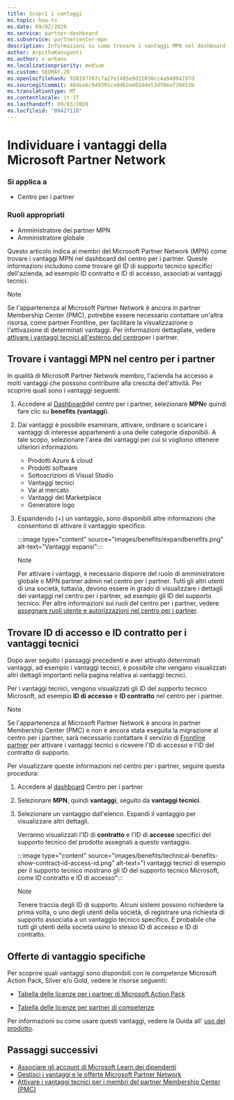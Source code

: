 ```yaml
---
title: Scopri i vantaggi
ms.topic: how-to
ms.date: 09/02/2020
ms.service: partner-dashboard
ms.subservice: partnercenter-mpn
description: Informazioni su come trovare i vantaggi MPN nel dashboard del centro per i partner.
author: ArpithaKanuganti
ms.author: v-arkanu
ms.localizationpriority: medium
ms.custom: SEOMAY.20
ms.openlocfilehash: 938197707c7a27e1485e9d22030cc4a94094197d
ms.sourcegitcommit: 48dea6c949391ce0d62e401d4e53df8eaf39453b
ms.translationtype: MT
ms.contentlocale: it-IT
ms.lasthandoff: 09/03/2020
ms.locfileid: "89427118"
---
```

# <a name="locate-your-microsoft-partner-network-benefits"></a>Individuare i vantaggi della Microsoft Partner Network 

### <a name="applies-to"></a>Si applica a

- Centro per i partner

### <a name="appropriate-roles"></a>Ruoli appropriati

- Amministratore dei partner MPN
- Amministratore globale

Questo articolo indica ai membri del Microsoft Partner Network (MPN) come trovare i vantaggi MPN nel dashboard del centro per i partner. Queste informazioni includono come trovare gli ID di supporto tecnico specifici dell'azienda, ad esempio ID contratto e ID di accesso, associati ai vantaggi tecnici.

>[!NOTE]
> Se l'appartenenza al Microsoft Partner Network è ancora in partner Membership Center (PMC), potrebbe essere necessario contattare un'altra risorsa, come partner Frontline, per facilitare la visualizzazione o l'attivazione di determinati vantaggi. Per informazioni dettagliate, vedere [attivare i vantaggi tecnici all'esterno del centro](partner-membership-center-tech-benefits-activate.md)per i partner.

## <a name="find-your-mpn-benefits-in-partner-center"></a>Trovare i vantaggi MPN nel centro per i partner

In qualità di Microsoft Partner Network membro, l'azienda ha accesso a molti vantaggi che possono contribuire alla crescita dell'attività. Per scoprire quali sono i vantaggi seguenti:

1. Accedere al [Dashboard](https://partner.microsoft.com/dashboard/home)del centro per i partner, selezionare **MPN**e quindi fare clic su **benefits (vantaggi**).

2. Dai vantaggi è possibile esaminare, attivare, ordinare o scaricare i vantaggi di interesse appartenenti a una delle categorie disponibili. A tale scopo, selezionare l'area dei vantaggi per cui si vogliono ottenere ulteriori informazioni:

   - Prodotti Azure & cloud
   - Prodotti software
   - Sottoscrizioni di Visual Studio
   - Vantaggi tecnici
   - Vai al mercato
   - Vantaggi del Marketplace
   - Generatore logo

3. Espandendo (+) un vantaggio, sono disponibili altre informazioni che consentono di attivare il vantaggio specifico.

   :::image type="content" source="images/benefits/expandbenefits.png" alt-text="Vantaggi espansi":::

   > [!NOTE]
   > Per attivare i vantaggi, è necessario disporre del ruolo di amministratore globale o MPN partner admin nel centro per i partner. Tutti gli altri utenti di una società, tuttavia, devono essere in grado di visualizzare i dettagli dei vantaggi nel centro per i partner, ad esempio gli ID del supporto tecnico. Per altre informazioni sui ruoli del centro per i partner, vedere [assegnare ruoli utente e autorizzazioni nel centro per i partner](permissions-overview.md).

## <a name="find-access-id-and-contract-id-for-technical-benefits"></a>Trovare ID di accesso e ID contratto per i vantaggi tecnici

Dopo aver seguito i passaggi precedenti e aver attivato determinati vantaggi, ad esempio i vantaggi tecnici, è possibile che vengano visualizzati altri dettagli importanti nella pagina relativa ai vantaggi tecnici.

Per i vantaggi tecnici, vengono visualizzati gli ID del supporto tecnico Microsoft, ad esempio **ID di accesso** e **ID contratto** nel centro per i partner.

>[!NOTE]
> Se l'appartenenza al Microsoft Partner Network è ancora in partner Membership Center (PMC) e non è ancora stata eseguita la migrazione al centro per i partner, sarà necessario contattare il servizio di [Frontline partner](partner-membership-center-tech-benefits-activate.md) per attivare i vantaggi tecnici o ricevere l'ID di accesso e l'ID del contratto di supporto.

 Per visualizzare queste informazioni nel centro per i partner, seguire questa procedura:

1. Accedere al [dashboard](https://partner.microsoft.com/dashboard/home) Centro per i partner

2. Selezionare **MPN**, quindi **vantaggi**, seguito da **vantaggi tecnici**.

3. Selezionare un vantaggio dall'elenco. Espandi il vantaggio per visualizzare altri dettagli. 

   Verranno visualizzati l'ID di **contratto** e l'ID di **accesso** specifici del supporto tecnico del prodotto assegnati a questo vantaggio.  

   :::image type="content" source="images/benefits/technical-benefits-show-contract-id-access-id.png" alt-text="I vantaggi tecnici di esempio per il supporto tecnico mostrano gli ID del supporto tecnico Microsoft, come ID contratto e ID di accesso":::

   > [!NOTE]
   > Tenere traccia degli ID di supporto. Alcuni sistemi possono richiedere la prima volta, o uno degli utenti della società, di registrare una richiesta di supporto associata a un vantaggio tecnico specifico. È probabile che tutti gli utenti della società usino lo stesso ID di accesso e ID di contratto.

## <a name="specific-benefit-offers"></a>Offerte di vantaggio specifiche

Per scoprire quali vantaggi sono disponibili con le competenze Microsoft Action Pack, Silver e/o Gold, vedere le risorse seguenti:

- [Tabella delle licenze per i partner di Microsoft Action Pack](https://assetsprod.microsoft.com/mpn/MPN-MAPS-Software-IUR-License-Table.xlsx)

- [Tabella delle licenze per partner di competenze](https://assetsprod.microsoft.com/mpn-maps-software-iur-competency-license-table.docx)

Per informazioni su come usare questi vantaggi, vedere la Guida all' [uso del prodotto](https://assets.microsoft.com/MPN-MAPS-Product-Usage-Guide.pdf).

## <a name="next-steps"></a>Passaggi successivi

- [Associare gli account di Microsoft Learn dei dipendenti](ms-learn-associate.md)
- [Gestisci i vantaggi e le offerte Microsoft Partner Network](manage-your-partner-network-benefits.md)
- [Attivare i vantaggi tecnici per i membri del partner Membership Center (PMC)](partner-membership-center-tech-benefits-activate.md)